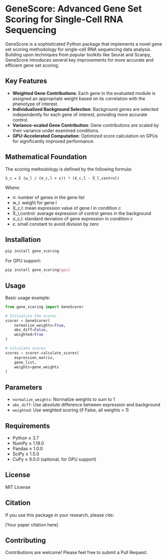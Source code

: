 # GeneScore: Advanced Gene Set Scoring for Single-Cell RNA Sequencing

GeneScore is a sophisticated Python package that implements a novel gene set scoring methodology for single-cell RNA sequencing data analysis. Building upon techniques from popular toolkits like Seurat and Scanpy, GeneScore introduces several key improvements for more accurate and efficient gene set scoring.

## Key Features

- **Weighted Gene Contributions**: Each gene in the evaluated module is assigned an appropriate weight based on its correlation with the phenotype of interest.
- **Individualized Background Selection**: Background genes are selected independently for each gene of interest, providing more accurate control.
- **Variance-scaled Gene Contribution**: Gene contributions are scaled by their variance under examined conditions.
- **GPU-Accelerated Computation**: Optimized score calculation on GPUs for significantly improved performance.

## Mathematical Foundation

The scoring methodology is defined by the following formula:

```
S_c = Σ (w_l / (σ_c,l + ε)) * (X_c,l - X̄_l,control)
```

Where:
- n: number of genes in the gene list
- w_l: weight for gene l
- X_c,l: mean expression value of gene l in condition c
- X̄_l,control: average expression of control genes in the background
- σ_c,l: standard deviation of gene expression in condition c
- ε: small constant to avoid division by zero

## Installation

```bash
pip install gene_scoring
```

For GPU support:
```bash
pip install gene_scoring[gpu]
```

## Usage

Basic usage example:

```python
from gene_scoring import GeneScorer

# Initialize the scorer
scorer = GeneScorer(
    normalize_weights=True,
    abs_diff=False,
    weighted=True
)

# Calculate scores
scores = scorer.calculate_scores(
    expression_matrix,
    gene_list,
    weights=gene_weights
)
```

## Parameters

- `normalize_weights`: Normalize weights to sum to 1
- `abs_diff`: Use absolute difference between expression and background
- `weighted`: Use weighted scoring (if False, all weights = 1)

## Requirements

- Python ≥ 3.7
- NumPy ≥ 1.19.0
- Pandas ≥ 1.0.0
- SciPy ≥ 1.5.0
- CuPy ≥ 9.0.0 (optional, for GPU support)

## License

MIT License

## Citation

If you use this package in your research, please cite:

[Your paper citation here]

## Contributing

Contributions are welcome! Please feel free to submit a Pull Request.
